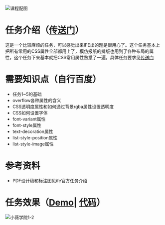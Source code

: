 ![课程配图](http://gss0.baidu.com/9rkZbzqaKgQUohGko9WTAnF6hhy/mms-res/fed/ife/ife_tutor/课程配图.3fb31f3e5af7e8d7.jpg)
# 任务介绍（[传送门](http://ife.baidu.com/course/detail/id/99)）
这是一个比较麻烦的任务，可以感觉出来IFE出的题是很用心了。这个任务基本上把所有常用的CSS属性全部都用上了，模仿报纸的排版也用到了各种布局的属性，这个任务下来基本就把CSS常用属性熟悉了一遍。具体任务要求见[传送门](http://ife.baidu.com/course/detail/id/99)
# 需要知识点（自行百度）
+ 任务1~5的基础
+ overflow各种属性的含义
+ CSS透明度属性和如何通过背景rgba属性设置透明度
+ CSS如何设置字体
+ font-variant属性
+ font-style属性
+ text-decoration属性
+ list-style-position属性
+ list-style-image属性
# 参考资料
+ PDF设计稿和标注图见ife官方任务介绍
# 任务效果（[Demo](https://xluos.github.io/ife/%E5%B0%8F%E8%96%87%E5%AD%A6%E9%99%A2/1-6.html)| [代码](https://github.com/xluos/ife)）
![小薇学院1-2](http://7xrp04.com1.z0.glb.clouddn.com/task_1_6_2.jpg)